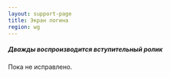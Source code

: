 ```yaml
---
layout: support-page
title: Экран логина
region: wg
---
```


##### Дважды воспроизводится вступительный ролик

Пока не исправлено.
